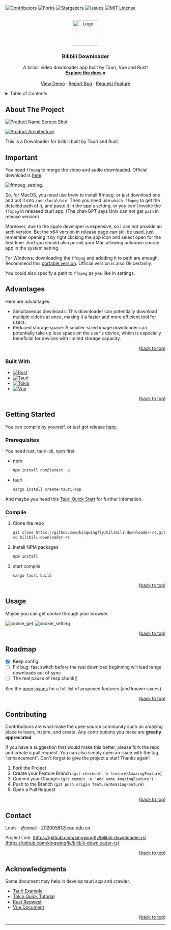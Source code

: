 [![Contributors][contributors-shield]][contributors-url]
[![Forks][forks-shield]][forks-url]
[![Stargazers][stars-shield]][stars-url]
[![Issues][issues-shield]][issues-url]
[![MIT License][license-shield]][license-url]



<!-- PROJECT LOGO -->
<br />

<div align="center"  name="readme-top">
  <a href="https://github.com/kingwingfly/bilibili-downloader-rs">
    <img src="static/app-icon.png" alt="Logo" width="80" height="80">
  </a>

  <h3 align="center">Bilibili Downloader</h3>

  <p align="center">
    A bilibili video downloader app built by Tauri, Vue and Rust!
    <br />
    <a href="https://github.com/kingwingfly/bilibili-downloader-rs"><strong>Explore the docs »</strong></a>
    <br />
    <br />
    <a href="https://github.com/kingwingfly/bilibili-downloader-rs">View Demo</a>
    ·
    <a href="https://github.com/kingwingfly/bilibili-downloader-rs/issues">Report Bug</a>
    ·
    <a href="https://github.com/kingwingfly/bilibili-downloader-rs/issues">Request Feature</a>
  </p>
</div>



<!-- TABLE OF CONTENTS -->

<details>
  <summary>Table of Contents</summary>
  <ol>
    <li>
      <a href="#about-the-project">About The Project</a>
      <ul>
        <li><a href="#built-with">Built With</a></li>
      </ul>
    </li>
    <li>
      <a href="#getting-started">Getting Started</a>
      <ul>
        <li><a href="#prerequisites">Prerequisites</a></li>
        <li><a href="#compile">Compile</a></li>
      </ul>
    </li>
    <li><a href="#usage">Usage</a></li>
    <li><a href="#roadmap">Roadmap</a></li>
    <li><a href="#contributing">Contributing</a></li>
<!--     <li><a href="#license">License</a></li> -->
    <li><a href="#contact">Contact</a></li>
    <li><a href="#acknowledgments">Acknowledgments</a></li>
  </ol>
</details>



<!-- ABOUT THE PROJECT -->
## About The Project

[![Product Name Screen Shot][product-screenshot]](https://github.com/kingwingfly/bilibili-downloader-rs/)

[![Product Architecture][architecture]](https://github.com/kingwingfly/bilibili-downloader-rs/)

This is a Downloader for bilibili built by Tauri and Rust.

## Important
You need `ffmpeg` to  merge the video and audio downloaded. Official download is [here](https://ffmpeg.org/download.html).

![ffmpeg_setting](./static/ffmpeg_setting.png).

So, for MacOS, you need use brew to install ffmpeg, or just download one and put it into `/usr/local/bin`. Then you need use `which ffmpeg` to get the detailed path of it, and paste it in the app's setting, or you can't invoke the `ffmpeg` in released tauri app. (The chat-GPT says Unix can not get `path` in release version)

Moreover, due to the apple developer is expensive, so I can not provide an arch version. But the x64 version in release page can still be used, just remember opening it by right clicking the app icon and select open for the first time. And you should also permit your Mac allowing unknown source app in the system setting. 

For Windows, downloading the `ffmpeg` and addding it to path are enough. Recommend this [portable version](https://github.com/gniuk/cross-compile-ffmpeg-for-windows). Official version is also Ok certainly.

You could also specify a path to `ffmpeg` as you like in settings.

## Advantages

Here are advantages:
* Simultaneous downloads: This downloader can potentially download multiple videos at once, making it a faster and more efficient tool for users.
* Reduced storage space: A smaller-sized image downloader can potentially take up less space on the user's device, which is especially beneficial for devices with limited storage capacity.

<p align="right">(<a href="#readme-top">back to top</a>)</p>



### Built With

* [![Rust][RustLogo]][Rust-url]
* [![Tauri][TauriLogo]][Tauri-url]
* [![Tokio][TokioLogo]][Tokio-url]
* [![Vue][Vue.js]][Vue-url]

<p align="right">(<a href="#readme-top">back to top</a>)</p>



<!-- GETTING STARTED -->
## Getting Started

You can compile by yourself, or just got release [here](https://github.com/kingwingfly/bilibili-downloader-rs/releases).

### Prerequisites

You need rust, tauri-cli, npm first. 
* npm
  ```sh
  npm install npm@latest -g
  ```
* tauri
  ```sh
  cargo install create-tauri-app
  ```

And maybe you need this [Tauri Quick Start](https://tauri.app/v1/guides/getting-started/setup) for further infomation. 

### Compile

1. Clone the repo
   ```sh
   git clone https://github.com/kingwingfly/bilibili-downloader-rs.git
   cd bilibili-downloader-rs
   ```
2. Install NPM packages
   ```sh
   npm install
   ```
3. start compile
   ```sh
   cargo tauri build
   ```

<p align="right">(<a href="#readme-top">back to top</a>)</p>



<!-- USAGE EXAMPLES -->
## Usage

Maybe you can get cookie through your browser.

![cookie_get](./static/get_cookie.png)
![cookie_setting](./static/cookie_setting.png)


<p align="right">(<a href="#readme-top">back to top</a>)</p>



<!-- ROADMAP -->
## Roadmap

- [x] Keep config
- [ ] Fix bug: fast switch before the real download beginning will lead range downloads out of sync
- [ ] The real pause of resp.chunk()

See the [open issues](https://github.com/kingwingfly/bilibili-downloader-rs/issues) for a full list of proposed features (and known issues).

<p align="right">(<a href="#readme-top">back to top</a>)</p>



<!-- CONTRIBUTING -->
## Contributing

Contributions are what make the open source community such an amazing place to learn, inspire, and create. Any contributions you make are **greatly appreciated**.

If you have a suggestion that would make this better, please fork the repo and create a pull request. You can also simply open an issue with the tag "enhancement".
Don't forget to give the project a star! Thanks again!

1. Fork the Project
2. Create your Feature Branch (`git checkout -b feature/AmazingFeature`)
3. Commit your Changes (`git commit -m 'Add some AmazingFeature'`)
4. Push to the Branch (`git push origin feature/AmazingFeature`)
5. Open a Pull Request

<p align="right">(<a href="#readme-top">back to top</a>)</p>



<!-- LICENSE -->
<!-- ## License

Distributed under the MIT License. See `LICENSE.txt` for more information.

<p align="right">(<a href="#readme-top">back to top</a>)</p> -->



<!-- CONTACT -->
## Contact

Louis - [@email](20200581@cqu.edu.cn) - 20200581@cqu.edu.cn

Project Link: [https://github.com/kingwingfly/bilibili-downloader-rs](https://github.com/kingwingfly/bilibili-downloader-rs)

<p align="right">(<a href="#readme-top">back to top</a>)</p>



<!-- ACKNOWLEDGMENTS -->
## Acknowledgments

Some document may help in develop tauri app and crawler.

* [Tauri Example](https://github.com/tauri-apps/tauri/tree/dev/examples)
* [Tokio Quick Tutorial](https://tokio.rs/tokio/tutorial)
* [Rust Reqwest](https://crates.io/crates/reqwest)
* [Vue Document](https://router.vuejs.org/zh/guide/)

<p align="right">(<a href="#readme-top">back to top</a>)</p>



<!-- MARKDOWN LINKS & IMAGES -->
<!-- https://www.markdownguide.org/basic-syntax/#reference-style-links -->
[contributors-shield]: https://img.shields.io/github/contributors/kingwingfly/bilibili-downloader-rs.svg?style=for-the-badge
[contributors-url]: https://github.com/kingwingfly/bilibili-downloader-rs/graphs/contributors
[forks-shield]: https://img.shields.io/github/forks/kingwingfly/bilibili-downloader-rs.svg?style=for-the-badge
[forks-url]: https://github.com/kingwingfly/bilibili-downloader-rs/network/members
[stars-shield]: https://img.shields.io/github/stars/kingwingfly/bilibili-downloader-rs.svg?style=for-the-badge
[stars-url]: https://github.com/kingwingfly/bilibili-downloader-rs/stargazers
[issues-shield]: https://img.shields.io/github/issues/kingwingfly/bilibili-downloader-rs.svg?style=for-the-badge
[issues-url]: https://github.com/kingwingfly/bilibili-downloader-rs/issues
[license-shield]: https://img.shields.io/github/license/kingwingfly/bilibili-downloader-rs.svg?style=for-the-badge
[license-url]: https://github.com/kingwingfly/bilibili-downloader-rs/blob/master/LICENSE.txt
[linkedin-shield]: https://img.shields.io/badge/-LinkedIn-black.svg?style=for-the-badge&logo=linkedin&colorB=555
[linkedin-url]: https://linkedin.com/in/othneildrew
[product-screenshot]: static/screenshot.png
[architecture]: static/architecture.png
[RustLogo]: https://www.rust-lang.org/static/images/rust-logo-blk.svg
[Rust-url]: https://github.com/rust-lang/rust
[TauriLogo]: https://github.com/tauri-apps/tauri/blob/dev/.github/splash.png?raw=true
[Tauri-url]:https://github.com/tauri-apps/tauri
[TokioLogo]: https://img.shields.io/badge/Rust-Tokio-orange
[Tokio-url]: https://tokio.rs
[Vue.js]: https://img.shields.io/badge/Vue.js-35495E?style=for-the-badge&logo=vuedotjs&logoColor=4FC08D
[Vue-url]: https://vuejs.org/
****